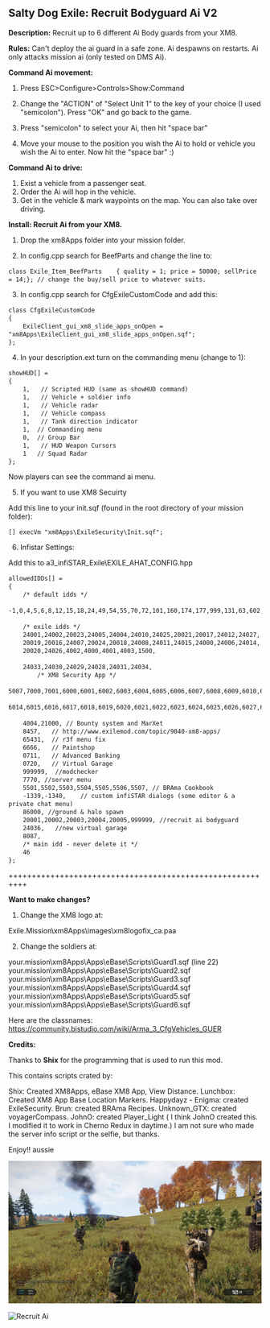 ## Salty Dog Exile: Recruit Bodyguard Ai V2

**Description:** Recruit up to 6 different Ai Body guards from your XM8. 

**Rules:** Can't deploy the ai guard in a safe zone. Ai despawns on restarts. Ai only attacks mission ai (only tested on DMS Ai).

**Command Ai movement:**

1. Press ESC>Configure>Controls>Show:Command

2. Change the "ACTION" of "Select Unit 1" to the key of your choice (I used "semicolon"). Press "OK" and go back to the game.

3. Press "semicolon" to select your Ai, then hit "space bar"

4. Move your mouse to the position you wish the Ai to hold or vehicle you wish the Ai to enter. Now hit the "space bar" :)

**Command Ai to drive:**

1. Exist a vehicle from a passenger seat.
2. Order the Ai will hop in the vehicle.
3. Get in the vehicle & mark waypoints on the map. You can also take over driving.


**Install: Recruit Ai from your XM8.**

1. Drop the xm8Apps folder into your mission folder.

2. In config.cpp search for BeefParts and change the line to:
```
class Exile_Item_BeefParts    { quality = 1; price = 50000; sellPrice = 14;}; // change the buy/sell price to whatever suits.

```
3. In config.cpp search for CfgExileCustomCode and add this:
```
class CfgExileCustomCode 
{
	ExileClient_gui_xm8_slide_apps_onOpen = "xm8Apps\ExileClient_gui_xm8_slide_apps_onOpen.sqf";																							 
};
```
4. In your description.ext turn on the commanding menu (change to 1):
```
showHUD[] =
{
    1,   // Scripted HUD (same as showHUD command)
    1,   // Vehicle + soldier info
    1,   // Vehicle radar
    1,   // Vehicle compass
    1,   // Tank direction indicator
    1,  // Commanding menu
    0,  // Group Bar
    1,   // HUD Weapon Cursors
    1   // Squad Radar
};
```
Now players can see the command ai menu. 

 5. If you want to use XM8 Secuirty 
 
 Add this line to your init.sqf (found in the root directory of your mission folder):

```
[] execVm "xm8Apps\ExileSecurity\Init.sqf";

```
6. Infistar Settings:

Add this to a3_infiSTAR_Exile\EXILE_AHAT_CONFIG.hpp

```
allowedIDDs[] =
{
	/* default idds */
	-1,0,4,5,6,8,12,15,18,24,49,54,55,70,72,101,160,174,177,999,131,63,602,301,

	/* exile idds */
	24001,24002,20023,24005,24004,24010,24025,20021,20017,24012,24027,
	20019,20016,24007,20024,20018,24008,24011,24015,24000,24006,24014,
	20020,24026,4002,4000,4001,4003,1500,

	24033,24030,24029,24028,24031,24034,
		/* XM8 Security App */
	5007,7000,7001,6000,6001,6002,6003,6004,6005,6006,6007,6008,6009,6010,6011,6012,6013,
	6014,6015,6016,6017,6018,6019,6020,6021,6022,6023,6024,6025,6026,6027,6028,6029,

	4004,21000,	// Bounty system and MarXet
	8457,	// http://www.exilemod.com/topic/9040-xm8-apps/
	65431,	// r3f menu fix
	6666,	// Paintshop
	0711,	// Advanced Banking
	0720,	// Virtual Garage
	999999,  //modchecker
	7770, //server menu							  
	5501,5502,5503,5504,5505,5506,5507,	// BRAma Cookbook
	-1339,-1340,	// custom infiSTAR dialogs (some editor & a private chat menu)
	86000, //ground & halo spawn
	20001,20002,20003,20004,20005,999999, //recruit ai bodyguard 							 
	24036,   //new virtual garage
	8087,
	/* main idd - never delete it */
	46
};

```
++++++++++++++++++++++++++++++++++++++++++++++++++++++++++

**Want to make changes?**

1. Change the XM8 logo at:

Exile.Mission\xm8Apps\images\xm8logofix_ca.paa

2. Change the soldiers at:

your.mission\xm8Apps\Apps\eBase\Scripts\Guard1.sqf (line 22)
your.mission\xm8Apps\Apps\eBase\Scripts\Guard2.sqf 
your.mission\xm8Apps\Apps\eBase\Scripts\Guard3.sqf 
your.mission\xm8Apps\Apps\eBase\Scripts\Guard4.sqf 
your.mission\xm8Apps\Apps\eBase\Scripts\Guard5.sqf 
your.mission\xm8Apps\Apps\eBase\Scripts\Guard6.sqf 

Here are the classnames: https://community.bistudio.com/wiki/Arma_3_CfgVehicles_GUER

**Credits:**

Thanks to **Shix** for the programming that is used to run this mod.

This contains scripts crated by:

Shix: Created XM8Apps, eBase XM8 App, View Distance.
Lunchbox: Created XM8 App Base Location Markers.
Happydayz - Enigma: created ExileSecurity.
Brun: created BRAma Recipes.
Unknown_GTX: created voyagerCompass.
JohnO: created Player_Light ( I think JohnO created this. I modified it to work in Cherno Redux in daytime.)
I am not sure who made the server info script or the selfie, but thanks.

Enjoy!!
aussie

![Recruit Ai](https://raw.githubusercontent.com/aussie-battler/Salty-Dog-Exile-Recruit-Ai/master/20170906170504_1.jpg)

![Recruit Ai](https://cdn.discordapp.com/attachments/331697969231298562/562792653440286730/unknown.png)
